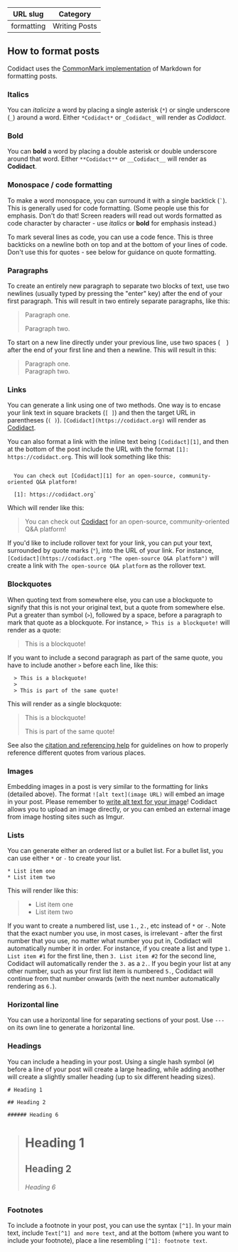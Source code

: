 | URL slug | Category |
|:--------:|:--------:|
| formatting | Writing Posts |

## How to format posts

Codidact uses the [CommonMark implementation](https://commonmark.org) of Markdown for formatting posts.

### **Italics**

  You can *italicize* a word by placing a single asterisk (`*`) or single underscore (`_`) around a word. Either `*Codidact*` or `_Codidact_` will render as *Codidact*.

### **Bold**

  You can **bold** a word by placing a double asterisk or double underscore around that word. Either `**Codidact**` or `__Codidact__` will render as **Codidact**.

### **Monospace / code formatting**

  To make a word monospace, you can surround it with a single backtick (<code>&#96;</code>). This is generally used for code formatting. (Some people use this for emphasis. Don't do that! Screen readers will read out words formatted as code character by character - use *italics* or **bold** for emphasis instead.)

  To mark several lines as code, you can use a code fence. This is three backticks on a newline both on top and at the bottom of your lines of code. Don't use this for quotes - see below for guidance on quote formatting.

### **Paragraphs**

  To create an entirely new paragraph to separate two blocks of text, use two newlines (usually typed by pressing the "enter" key) after the end of your first paragraph. This will result in two entirely separate paragraphs, like this:

  > Paragraph one.
  >
  > Paragraph two.

  To start on a new line directly under your previous line, use two spaces (`  `) after the end of your first line and then a newline. This will result in this:

  > Paragraph one.  
  > Paragraph two.

### **Links**

  You can generate a link using one of two methods. One way is to encase your link text in square brackets (`[ ]`) and then the target URL in parentheses (`( )`). `[Codidact](https://codidact.org)` will render as [Codidact](https://codidact.org).

  You can also format a link with the inline text being `[Codidact][1]`, and then at the bottom of the post include the URL with the format `[1]: https://codidact.org`. This will look something like this:

```

  You can check out [Codidact][1] for an open-source, community-oriented Q&A platform!

  [1]: https://codidact.org`

```
  Which will render like this:

  > You can check out [Codidact][1] for an open-source, community-oriented Q&A platform!
  >
  > [1]: https://codidact.org

  If you'd like to include rollover text for your link, you can put your text, surrounded by quote marks (`"`), into the URL of your link. For instance, `[Codidact](https://codidact.org "The open-source Q&A platform")` will create a link with `The open-source Q&A platform` as the rollover text.

### **Blockquotes**

  When quoting text from somewhere else, you can use a blockquote to signify that this is not your original text, but a quote from somewhere else. Put a greater than symbol (`>`), followed by a space, before a paragraph to mark that quote as a blockquote. For instance, `> This is a blockquote!` will render as a quote:

  > This is a blockquote!

  If you want to include a second paragraph as part of the same quote, you have to include another `>` before each line, like this:

```
  > This is a blockquote!
  >
  > This is part of the same quote!
```

  This will render as a single blockquote:

  > This is a blockquote!
  >
  > This is part of the same quote!

  See also the [citation and referencing help](/help/referencing) for guidelines on how to properly reference different quotes from various places.

### **Images**

  Embedding images in a post is very similar to the formatting for links (detailed above). The format `![alt text](image URL)` will embed an image in your post. Please remember to [write alt text for your image](/help/alt-text)! Codidact allows you to upload an image directly, or you can embed an external image from image hosting sites such as Imgur.

### **Lists**

  You can generate either an ordered list or a bullet list. For a bullet list, you can use either `*` or `-` to create your list.

```
* List item one
* List item two
```

  This will render like this:

>  * List item one
>  * List item two

  If you want to create a numbered list, use `1.`, `2.`, etc instead of `*` or `-`. Note that the exact number you use, in most cases, is irrelevant - after the first number that you use, no matter what number you put in, Codidact will automatically number it in order. For instance, if you create a list and type `1. List item #1` for the first line, then `3. List item #2` for the second line, Codidact will automatically render the `3.` as a `2.`. If you begin your list at any other number, such as your first list item is numbered `5.`, Codidact will continue from that number onwards (with the next number automatically rendering as `6.`).

### **Horizontal line**

  You can use a horizontal line for separating sections of your post. Use `---` on its own line to generate a horizontal line.

### **Headings**

  You can include a heading in your post. Using a single hash symbol (`#`) before a line of your post will create a large heading, while adding another will create a slightly smaller heading (up to six different heading sizes).

```
# Heading 1

## Heading 2

###### Heading 6
```

  > # Heading 1
  >
  > ## Heading 2
  >
  > ###### Heading 6


### **Footnotes**

  To include a footnote in your post, you can use the syntax `[^1]`. In your main text, include `Text[^1] and more text`, and at the bottom (where you want to include your footnote), place a line resembling `[^1]: footnote text`.
